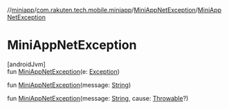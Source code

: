 //[miniapp](../../../index.md)/[com.rakuten.tech.mobile.miniapp](../index.md)/[MiniAppNetException](index.md)/[MiniAppNetException](-mini-app-net-exception.md)

# MiniAppNetException

[androidJvm]\
fun [MiniAppNetException](-mini-app-net-exception.md)(e: [Exception](https://kotlinlang.org/api/latest/jvm/stdlib/kotlin/-exception/index.html))

fun [MiniAppNetException](-mini-app-net-exception.md)(message: [String](https://kotlinlang.org/api/latest/jvm/stdlib/kotlin/-string/index.html))

fun [MiniAppNetException](-mini-app-net-exception.md)(message: [String](https://kotlinlang.org/api/latest/jvm/stdlib/kotlin/-string/index.html), cause: [Throwable](https://kotlinlang.org/api/latest/jvm/stdlib/kotlin/-throwable/index.html)?)
